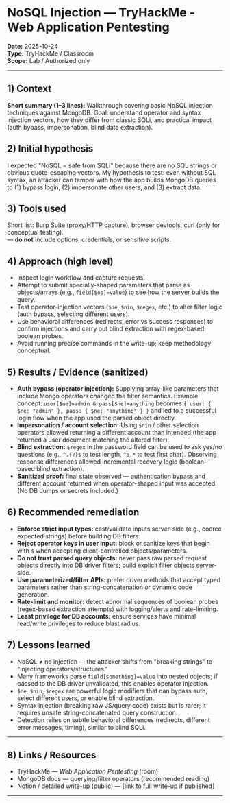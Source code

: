 # NoSQL Injection — TryHackMe - Web Application Pentesting  
**Date:** 2025-10-24  
**Type:** TryHackMe / Classroom  
**Scope:** Lab / Authorized only

---

## 1) Context  
**Short summary (1–3 lines):** Walkthrough covering basic NoSQL injection techniques against MongoDB. Goal: understand operator and syntax injection vectors, how they differ from classic SQLi, and practical impact (auth bypass, impersonation, blind data extraction).

## 2) Initial hypothesis  
I expected "NoSQL = safe from SQLi" because there are no SQL strings or obvious quote-escaping vectors. My hypothesis to test: even without SQL syntax, an attacker can tamper with how the app builds MongoDB queries to (1) bypass login, (2) impersonate other users, and (3) extract data.

## 3) Tools used  
Short list: Burp Suite (proxy/HTTP capture), browser devtools, curl (only for conceptual testing).  
— **do not** include options, credentials, or sensitive scripts.

## 4) Approach (high level)  
- Inspect login workflow and capture requests.  
- Attempt to submit specially-shaped parameters that parse as objects/arrays (e.g., `field[$op]=value`) to see how the server builds the query.  
- Test operator-injection vectors (`$ne`, `$nin`, `$regex`, etc.) to alter filter logic (auth bypass, selecting different users).  
- Use behavioral differences (redirects, error vs success responses) to confirm injections and carry out blind extraction with regex-based boolean probes.  
- Avoid running precise commands in the write-up; keep methodology conceptual.

## 5) Results / Evidence (sanitized)  
- **Auth bypass (operator injection):** Supplying array-like parameters that include Mongo operators changed the filter semantics. Example concept: `user[$ne]=admin & pass[$ne]=anything` becomes `{ user: { $ne: "admin" }, pass: { $ne: "anything" } }` and led to a successful login flow when the app used the parsed object directly.  
- **Impersonation / account selection:** Using `$nin` / other selection operators allowed returning a different account than intended (the app returned a user document matching the altered filter).  
- **Blind extraction:** `$regex` in the password field can be used to ask yes/no questions (e.g., `^.{7}$` to test length, `^a.*` to test first char). Observing response differences allowed incremental recovery logic (boolean-based blind extraction).  
- **Sanitized proof:** final state observed — authentication bypass and different account returned when operator-shaped input was accepted. (No DB dumps or secrets included.)

## 6) Recommended remediation  
- **Enforce strict input types:** cast/validate inputs server-side (e.g., coerce expected strings) before building DB filters.  
- **Reject operator keys in user input:** block or sanitize keys that begin with `$` when accepting client-controlled objects/parameters.  
- **Do not trust parsed query objects:** never pass raw parsed request objects directly into DB driver filters; build explicit filter objects server-side.  
- **Use parameterized/filter APIs:** prefer driver methods that accept typed parameters rather than string-concatenation or dynamic code generation.  
- **Rate-limit and monitor:** detect abnormal sequences of boolean probes (regex-based extraction attempts) with logging/alerts and rate-limiting.  
- **Least privilege for DB accounts:** ensure services have minimal read/write privileges to reduce blast radius.

## 7) Lessons learned  
- NoSQL ≠ no injection — the attacker shifts from "breaking strings" to "injecting operators/structures."  
- Many frameworks parse `field[something]=value` into nested objects; if passed to the DB driver unvalidated, this enables operator injection.  
- `$ne`, `$nin`, `$regex` are powerful logic modifiers that can bypass auth, select different users, or enable blind extraction.  
- Syntax injection (breaking raw JS/query code) exists but is rarer; it requires unsafe string-concatenated query construction.  
- Detection relies on subtle behavioral differences (redirects, different error messages, timing), similar to blind SQLi.

---

## 8) Links / Resources  
- TryHackMe — *Web Application Pentesting* (room)  
- MongoDB docs — querying/filter operators (recommended reading)  
- Notion / detailed write-up (public) — [link to full write-up if published]

---